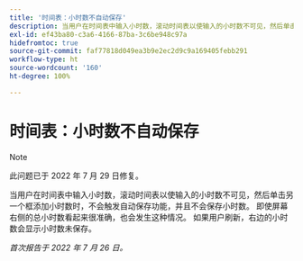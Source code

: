 ```yaml
---
title: '时间表：小时数不自动保存'
description: 当用户在时间表中输入小时数，滚动时间表以使输入的小时数不可见，然后单击另一个框添加小时数时，不会触发自动保存功能，并且不会保存小时数。 即使屏幕右侧的总小时数看起来很准确，也会发生这种情况。 如果用户刷新，右边的小时数会显示小时数未保存。
exl-id: ef43ba80-c3a6-4166-87ba-3c6be948c97a
hidefromtoc: true
source-git-commit: faf77818d049ea3b9e2ec2d9c9a169405febb291
workflow-type: ht
source-wordcount: '160'
ht-degree: 100%

---
```


# 时间表：小时数不自动保存

>[!NOTE]
>
>此问题已于 2022 年 7 月 29 日修复。

当用户在时间表中输入小时数，滚动时间表以使输入的小时数不可见，然后单击另一个框添加小时数时，不会触发自动保存功能，并且不会保存小时数。 即使屏幕右侧的总小时数看起来很准确，也会发生这种情况。 如果用户刷新，右边的小时数会显示小时数未保存。

_首次报告于 2022 年 7 月 26 日。_

